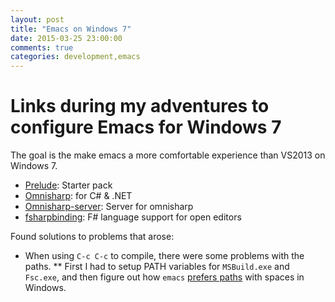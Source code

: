 ```yaml
---
layout: post
title: "Emacs on Windows 7"
date: 2015-03-25 23:00:00
comments: true
categories: development,emacs
---
```


# Links during my adventures to configure Emacs for Windows 7

The goal is the make emacs a more comfortable experience than VS2013 on Windows 7.

* [Prelude](http://github.com/bbatsov/prelude): Starter pack
* [Omnisharp](http://www.omnisharp.net/): for C# & .NET
* [Omnisharp-server](https://github.com/OmniSharp/omnisharp-server): Server for omnisharp
* [fsharpbinding](https://github.com/fsharp/fsharpbinding): F# language support for open editors

Found solutions to problems that arose: 

* When using `C-c C-c` to compile, there were some problems with the paths.
** First I had to setup PATH variables for `MSBuild.exe` and `Fsc.exe`, and then figure out how 
   `emacs` [prefers paths](http://stackoverflow.com/questions/3981850/running-process-that-has-space-characters-in-its-path-name-with-emacs-on-windows) with spaces in Windows.
